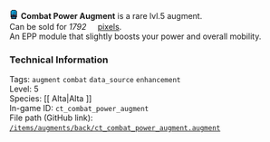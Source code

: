 ![ ](https://raw.githubusercontent.com/Ceterai/Enternia/main/items/augments/back/ct_combat_power_augment.png) **Combat Power Augment** is a rare lvl.5 augment.  
Can be sold for *1792* <img src="https://starbounder.org/mediawiki/images/2/21/Pixel.png" width="12" height="16"/> [pixels](https://starbounder.org/Pixel).  
An EPP module that slightly boosts your power and overall mobility.

### Technical Information

Tags: `augment` `combat` `data_source` `enhancement`  
Level: 5  
Species: [[ Alta|Alta ]]  
In-game ID: `ct_combat_power_augment`  
File path (GitHub link): [`/items/augments/back/ct_combat_power_augment.augment`](https://github.com/Ceterai/Enternia/blob/main/items/augments/back/ct_combat_power_augment.augment)
